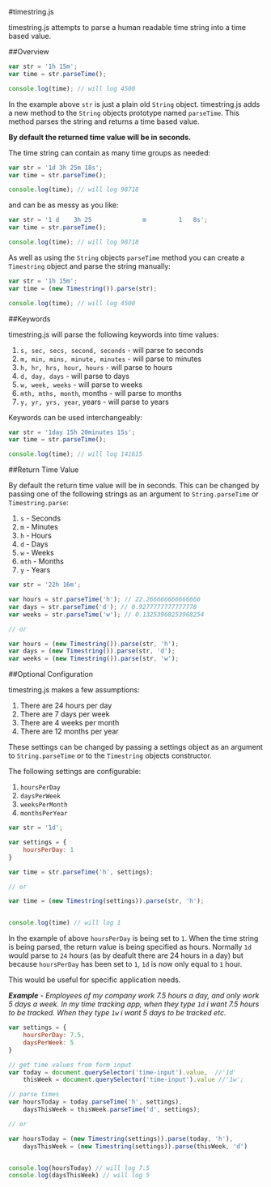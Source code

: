 #timestring.js

timestring.js attempts to parse a human readable time string into a time based value.

##Overview

```js
var str = '1h 15m';
var time = str.parseTime(); 

console.log(time); // will log 4500
```

In the example above `str` is just a plain old `String` object. timestring.js adds a new method to the `String` objects prototype named `parseTime`. This method parses the string and returns a time based value. 

**By default the returned time value will be in seconds.**

The time string can contain as many time groups as needed:

```js
var str = '1d 3h 25m 18s';
var time = str.parseTime(); 

console.log(time); // will log 98718
```

and can be as messy as you like:

```js
var str = '1 d    3h 25              m         1   8s';
var time = str.parseTime(); 

console.log(time); // will log 98718
```

As well as using the `String` objects `parseTime` method you can create a `Timestring` object and parse the string manually:

```js
var str = '1h 15m';
var time = (new Timestring()).parse(str);

console.log(time); // will log 4500
```

##Keywords

timestring.js will parse the following keywords into time values:

1. `s, sec, secs, second, seconds` - will parse to seconds
2. `m, min, mins, minute, minutes` - will parse to minutes
3. `h, hr, hrs, hour, hours` - will parse to hours
4. `d, day, days` - will parse to days
5. `w, week, weeks` - will parse to weeks
6. `mth, mths, month`, months - will parse to months
7. `y, yr, yrs, year`, years - will parse to years

Keywords can be used interchangeably:

```js
var str = '1day 15h 20minutes 15s';
var time = str.parseTime();

console.log(time); // will log 141615
```

##Return Time Value

By default the return time value will be in seconds. This can be changed by passing one of the following strings as an argument to `String.parseTime` or `Timestring.parse`:

1. `s` - Seconds
2. `m` - Minutes
3. `h` - Hours
4. `d` - Days
5. `w` - Weeks
6. `mth` - Months
7. `y` - Years

```js
var str = '22h 16m';

var hours = str.parseTime('h'); // 22.266666666666666 
var days = str.parseTime('d'); // 0.9277777777777778 
var weeks = str.parseTime('w'); // 0.13253968253968254

// or

var hours = (new Timestring()).parse(str, 'h');
var days = (new Timestring()).parse(str, 'd');
var weeks = (new Timestring()).parse(str, 'w');
```

##Optional Configuration

timestring.js makes a few assumptions:

1. There are 24 hours per day
2. There are 7 days per week
3. There are 4 weeks per month
4. There are 12 months per year

These settings can be changed by passing a settings object as an argument to `String.parseTime` or to the `Timestring` objects constructor.

The following settings are configurable:

1. `hoursPerDay`
2. `daysPerWeek`
3. `weeksPerMonth`
4. `monthsPerYear`

```js
var str = '1d';

var settings = {
	hoursPerDay: 1
}

var time = str.parseTime('h', settings);

// or 

var time = (new Timestring(settings)).parse(str, 'h');


console.log(time) // will log 1
```

In the example of above `hoursPerDay` is being set to `1`. When the time string is being parsed, the return value is being specified as hours. Normally `1d` would parse to `24` hours (as by deafult there are 24 hours in a day) but because `hoursPerDay` has been set to `1`, `1d` is now only equal to `1` hour.

This would be useful for specific application needs. 

***Example**  - Employees of my company work 7.5 hours a day, and only work 5 days a week. In my time tracking app, when they type `1d` i want 7.5 hours to be tracked. When they type `1w` i want 5 days to be tracked etc.*

```js
var settings = {
	hoursPerDay: 7.5,
	daysPerWeek: 5
}

// get time values from form input
var today = document.querySelector('time-input').value,  //'1d'
	thisWeek = document.querySelector('time-input').value //'1w';

// parse times
var hoursToday = today.parseTime('h', settings),
	daysThisWeek = thisWeek.parseTime('d', settings);

// or 

var hoursToday = (new Timestring(settings)).parse(today, 'h'),
	daysThisWeek = (new Timestring(settings)).parse(thisWeek, 'd')


console.log(hoursToday) // will log 7.5
console.log(daysThisWeek) // will log 5
```